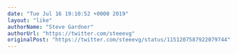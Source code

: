 ```yaml
---
date: "Tue Jul 16 19:10:52 +0000 2019"
layout: "like"
authorName: "Steve Gardner"
authorUrl: "https://twitter.com/steeevg"
originalPost: "https://twitter.com/steeevg/status/1151207587922079744"
---
```

